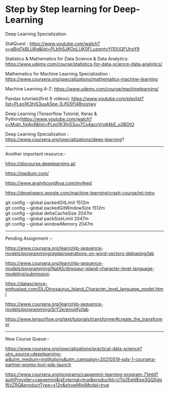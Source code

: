 # Step by Step learning for Deep-Learning
Deep Learning Specialization

StatQuest : https://www.youtube.com/watch?v=qBigTkBLU6g&list=PLblh5JKOoLUK0FLuzwntyYI10UQFUhsY9

Statistics & Mathematics for Data Science & Data Analytics: https://www.udemy.com/course/statistics-for-data-science-data-analytics/

Mathematics for Machine Learning Specialization : https://www.coursera.org/specializations/mathematics-machine-learning

Machine Learning A-Z: https://www.udemy.com/course/machinelearning/

Pandas tutorials(first 8 videos): https://www.youtube.com/playlist?list=PLeo1K3hjS3uuASpe-1LjfG5f14Bnozjwy

Deep Learning (Tensorflow Tutorial, Keras & Python)https://www.youtube.com/watch?v=Mubj_fqiAv8&list=PLeo1K3hjS3uu7CxAacxVndI4bE_o3BDtO

Deep Learning Specialization : https://www.coursera.org/specializations/deep-learning?



-------------------------------------


Another important resource:-</br>

https://discourse.deeplearning.ai/</br>

https://medium.com/</br>

https://www.analyticsvidhya.com/myfeed</br>

https://developers.google.com/machine-learning/crash-course/ml-intro



git config --global packedGitLimit 1512m </br>
git config --global packedGitWindowSize 1512m </br>
git config --global deltaCacheSize 2047m </br>
git config --global packSizeLimit 2047m </br>
git config --global windowMemory 2047m</br>


--------------

Pending Assignment :-

https://www.coursera.org/learn/nlp-sequence-models/programming/qgdaj/operations-on-word-vectors-debiasing/lab

https://www.coursera.org/learn/nlp-sequence-models/programming/NaIA5/dinosaur-island-character-level-language-modeling/submission

https://datascience-enthusiast.com/DL/Dinosaurus_Island_Character_level_language_model.html


https://www.coursera.org/learn/nlp-sequence-models/programming/SrY2e/emojify/lab

https://www.tensorflow.org/text/tutorials/transformer#create_the_transformer



------------------------------

New Course Queue:-

https://www.coursera.org/specializations/practical-data-science?utm_source=deeplearning-ai&utm_medium=institutions&utm_campaign=20210519-pds-1-coursera-partner-promo-tool-pds-launch


https://www.coursera.org/programs/capgemini-learning-program-71mtd?authProvider=capgemini&isExternal=true&productId=UTg2EeldEeq3QQ5dqWzZRQ&productType=s12n&showMiniModal=true


